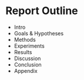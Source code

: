 # Report Outline
- Intro
- Goals & Hypotheses
- Methods
- Experiments
- Results
- Discussion
- Conclusion
- Appendix
